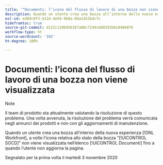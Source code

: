```yaml
---
title: '“Documenti: l’icona del flusso di lavoro di una bozza non viene visualizzata”'
description: Quando un utente crea una bozza all’interno della nuova esperienza [!DNL Workfront] , a volte l’icona relativa allo stato della bozza “SOCD” non viene visualizzata nell’elenco Documenti fino a quando l’utente non aggiorna la pagina.
exl-id: ed99c9f3-412d-4e56-9b0a-84a1d53bdcfc
hidefromtoc: true
source-git-commit: d122c128b926167a00c7149cb88392b618486876
workflow-type: ht
source-wordcount: '102'
ht-degree: 100%

---
```


# Documenti: l’icona del flusso di lavoro di una bozza non viene visualizzata

>[!NOTE]
>
>Il team di prodotto sta attualmente valutando la risoluzione di questo problema. Una volta avvenuta, la risoluzione del problema verrà comunicata negli annunci dei prodotti e non con gli aggiornamenti di manutenzione.

Quando un utente crea una bozza all’interno della nuova esperienza [!DNL Workfront], a volte l’icona relativa allo stato della bozza “[!UICONTROL SOCD]” non viene visualizzata nell’elenco [!UICONTROL Documenti] fino a quando l’utente non aggiorna la pagina.

Segnalato per la prima volta il martedì 3 novembre 2020
